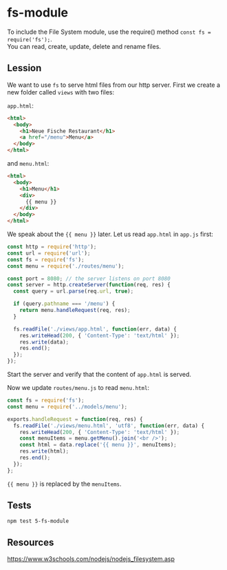 # fs-module

To include the File System module, use the require() method `const fs = require('fs');`.  
You can read, create, update, delete and rename files.

## Lession

We want to use `fs` to serve html files from our http server. First we create a new folder called `views` with two files:

`app.html`:

```html
<html>
  <body>
    <h1>Neue Fische Restaurant</h1>
    <a href="/menu">Menu</a>
  </body>
</html>
```

and `menu.html`:

```html
<html>
  <body>
    <h1>Menu</h1>
    <div>
      {{ menu }}
    </div>
  </body>
</html>
```

We speak about the `{{ menu }}` later. Let us read `app.html` in `app.js` first:

```js
const http = require('http');
const url = require('url');
const fs = require('fs');
const menu = require('./routes/menu');

const port = 8080; // the server listens on port 8080
const server = http.createServer(function(req, res) {
  const query = url.parse(req.url, true);

  if (query.pathname === '/menu') {
    return menu.handleRequest(req, res);
  }

  fs.readFile('./views/app.html', function(err, data) {
    res.writeHead(200, { 'Content-Type': 'text/html' });
    res.write(data);
    res.end();
  });
});
```

Start the server and verify that the content of `app.html` is served.

Now we update `routes/menu.js` to read `menu.html`:

```js
const fs = require('fs');
const menu = require('../models/menu');

exports.handleRequest = function(req, res) {
  fs.readFile('./views/menu.html', 'utf8', function(err, data) {
    res.writeHead(200, { 'Content-Type': 'text/html' });
    const menuItems = menu.getMenu().join('<br />');
    const html = data.replace('{{ menu }}', menuItems);
    res.write(html);
    res.end();
  });
};
```

`{{ menu }}` is replaced by the `menuItems`.

## Tests

`npm test 5-fs-module`

## Resources

https://www.w3schools.com/nodejs/nodejs_filesystem.asp
